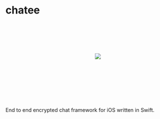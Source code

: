 # **chatee**
<br/><br/>
<br/><br/>
<p align="center">
  <img src="https://i.postimg.cc/Znhdjhqn/chatee-logo.png" />
</p>
<br/><br/>
<br/><br/>
<br/><br/>

End to end encrypted chat framework for iOS written in Swift.
